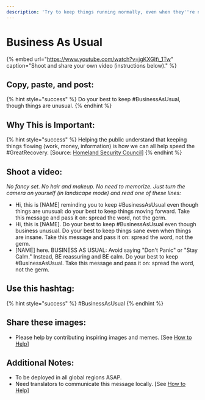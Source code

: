 ```yaml
---
description: 'Try to keep things running normally, even when they''re not.'
---
```


# Business As Usual

{% embed url="https://www.youtube.com/watch?v=jgKXGIt\_1Tw" caption="Shoot and share your own video \(instructions below\)." %}

## Copy, paste, and post:

{% hint style="success" %}
Do your best to keep \#BusinessAsUsual, though things are unusual.
{% endhint %}

## Why This is Important:

{% hint style="success" %}
Helping the public understand that keeping things flowing \(work, money, information\) is how we can all help speed the \#GreatRecovery. \[Source: [Homeland Security Council](https://www.cdc.gov/flu/pandemic-resources/pdf/pandemic-influenza-strategy-2005.pdf)\]
{% endhint %}

## Shoot a video:

_No fancy set. No hair and makeup. No need to memorize. Just turn the camera on yourself \(in landscape mode\) and read one of these lines:_

* Hi, this is \[NAME\] reminding you to keep \#BusinessAsUsual even though things are unusual: do your best to keep things moving forward. Take this message and pass it on: spread the word, not the germ. 
* Hi, this is \[NAME\]. Do your best to keep \#BusinessAsUsual even though business unusual. Do your best to keep things sane even when things are insane. Take this message and pass it on: spread the word, not the germ. 
* \[NAME\] here. BUSINESS AS USUAL: Avoid saying "Don't Panic" or "Stay Calm." Instead, BE reassuring and BE calm. Do your best to keep \#BusinessAsUsual. Take this message and pass it on: spread the word, not the germ.

## Use this hashtag:

{% hint style="success" %}
\#BusinessAsUsual
{% endhint %}

## Share these images:

* Please help by contributing inspiring images and memes. \[See [How to Help](../how-to-help.md)\]

## Additional Notes:

* To be deployed in all global regions ASAP. 
* Need translators to communicate this message locally. \[See [How to Help](../how-to-help.md)\]

